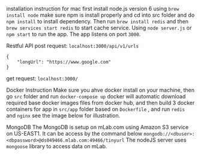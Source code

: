 
installation instruction for mac
first install node.js version 6 using `brew install node`
make sure npm is install properly and cd into src folder
and do `npm install` to install dependency.
Then run `brew install redis` and then `brew services start redis` to start cache service.
Using `node server.js` or `npm start`
to run the app.
The app listens on port `3000`.

Restful API
post request:
`localhost:3000/api/v1/urls`
```
{
	"longUrl": "https://www.google.com"
}
```
get request:
`localhost:3000/`

Docker Instruction
Make sure you ahve docker install on your machine, then go `src` folder and run
`docker-compose up` docker will automatic download required base docker images files
from docker hub, and then build 3 docker containers for app in `src/app` folder based on
`Dockerfile` , and run `redis` and `nginx` see the image below for illustration.

MongoDB
The MongoDB is setup on mLab.com using Amazon S3 service on US-EAST1.
It can be access by the command below
`mongodb://<dbuser>:<dbpassword>@ds049466.mlab.com:49466/tinyurl`
The nodeJS server uses `mongoose` library to access data on mLab.
